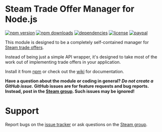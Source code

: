 # Steam Trade Offer Manager for Node.js
[![npm version](https://img.shields.io/npm/v/steam-tradeoffer-manager.svg)](https://npmjs.com/package/steam-tradeoffer-manager)
[![npm downloads](https://img.shields.io/npm/dm/steam-tradeoffer-manager.svg)](https://npmjs.com/package/steam-tradeoffer-manager)
[![dependencies](https://img.shields.io/david/DoctorMcKay/node-steam-tradeoffer-manager.svg)](https://david-dm.org/DoctorMcKay/node-steam-tradeoffer-manager)
[![license](https://img.shields.io/npm/l/steam-tradeoffer-manager.svg)](https://github.com/DoctorMcKay/node-steam-tradeoffer-manager/blob/master/LICENSE)
[![paypal](https://img.shields.io/badge/paypal-donate-yellow.svg)](https://www.paypal.com/cgi-bin/webscr?cmd=_donations&business=N36YVAT42CZ4G&item_name=node%2dsteam%2dtradeoffer%2dmanager&currency_code=USD)

This module is designed to be a completely self-contained manager for
[Steam trade offers](https://steamcommunity.com/my/tradeoffers).

Instead of being just a simple API wrapper, it's designed to take most of the work out of implementing trade offers in
your application.

Install it from [npm](https://www.npmjs.com/package/steam-tradeoffer-manager) or check out the
[wiki](https://github.com/DoctorMcKay/node-steam-tradeoffer-manager/wiki) for documentation.

**Have a question about the module or coding in general? *Do not create a GitHub issue.* GitHub issues are for feature requests and bug reports. Instead, post in the [Steam group](https://steamcommunity.com/groups/SteamRE/discussions/3/). Such issues may be ignored!**

# Support

Report bugs on the [issue tracker](https://github.com/DoctorMcKay/node-steam-tradeoffer-manager/issues) or ask questions
on the [Steam group](https://steamcommunity.com/groups/SteamRE/discussions/3/).
